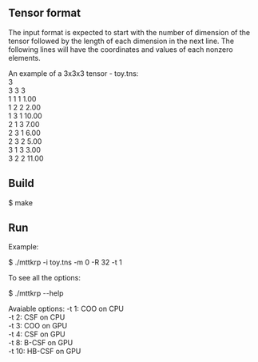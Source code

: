 ## Tensor format

The input format is expected to start with the number of dimension of the tensor followed by the length of each dimension in the next line. The following lines will have the coordinates and values of each nonzero elements.

An example of a 3x3x3 tensor - toy.tns:  
3  
3 3 3  
1 1 1 1.00  
1 2 2 2.00  
1 3 1 10.00  
2 1 3 7.00    
2 3 1 6.00    
2 3 2 5.00  
3 1 3 3.00  
3 2 2 11.00   

## Build 

$ make  

## Run

Example:

$ ./mttkrp -i toy.tns -m 0 -R 32 -t 1  

To see all the options: 

$ ./mttkrp --help

Avaiable options:
-t 1: COO on CPU  
-t 2: CSF on CPU  
-t 3: COO on GPU  
-t 4: CSF on GPU  
-t 8: B-CSF on GPU  
-t 10: HB-CSF on GPU  

